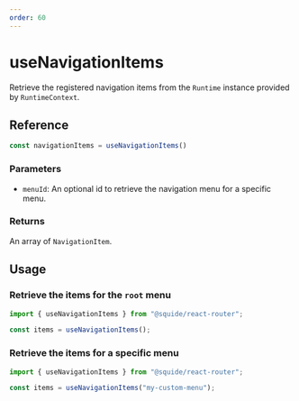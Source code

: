 ```yaml
---
order: 60
---
```


# useNavigationItems

Retrieve the registered navigation items from the `Runtime` instance provided by `RuntimeContext`.

## Reference

```ts
const navigationItems = useNavigationItems()
```

### Parameters

- `menuId`: An optional id to retrieve the navigation menu for a specific menu.

### Returns

An array of `NavigationItem`.

## Usage

### Retrieve the items for the `root` menu

```ts
import { useNavigationItems } from "@squide/react-router";

const items = useNavigationItems();
```

### Retrieve the items for a specific menu

```ts
import { useNavigationItems } from "@squide/react-router";

const items = useNavigationItems("my-custom-menu");
```

